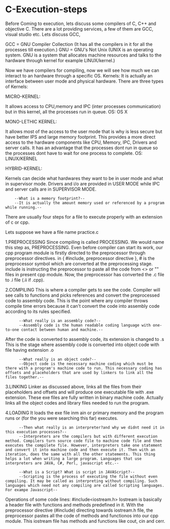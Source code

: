 # C-Execution-steps
Before Coming to execution, lets discuss some compilers of C, C++ and objective C. There are a lot providing services, a few of them are GCC, visual studio etc. Lets discuss GCC,

GCC = GNU Compiler Collection (It has all the compilers in it for all the processes till execution.)
GNU = GNU's Not Unix (UNIX is an operating system. GNU is a system that allocates machine resources and talks to the hardware through kernel for example LINUX/kernel.)

Now we have compilers for compiling, now we will see how much we can interact to an hardware through a specific OS.
Kernels: It is actually an interface between user mode and physical hardware.
There are three types of Kernels:

MICRO-KERNEL:

It allows access to CPU,memory and IPC (inter processes communication) but in this kernel, all the processes run in queue. OS: OS X

MONO-LETHIC KERNEL:

It allows most of the access to the user mode that is why is less secure but have better IPS and large memory footprint. This provides a more direct access to the hardware components like CPU, Memory, IPC, Drivers and server calls. It has an advantage that the processes dont run in queue so the processes dont have to wait for one process to complete. OS: LINUX/KERNEL

HYBRID-KERNEL:

Kernels can decide what hardwares they want to be in user mode and what in supervisor mode. Drivers and i/o are provided in USER MODE while IPC and server calls are in SUPERVISOR MODE.

        --What is a memory footprint?--
        --It is actually the amount memory used or referenced by a program while running.--

There are usually four steps for a file to execute properly with an extension of c or cpp.

Lets suppose we have a file name practice.c 

1.PREPROCESSING
        Since compiling is called PROCESSING. We would name this step as, PREPROCESSING. Even before compiler can start its work, our cpp program module is firstly directed to the preprocessor through preprocessor directives. in { #include, preprocessor directive }, # is the preprocessor symbol which are converted at the preprocessing stage. include is instructing the preprocessor to paste all the code from <> or "" files in present cpp module. Now, the preprocessor has converted the .c file to .i file (.ii if .cpp).
        
2.COMPILING
        This is where a compiler gets to see the code. Compiler will see calls to functions and picks references and convert the preprocessed code to assembly code. This is the point where any compiler throws compile time errors because it can't convert the code into assembly code according to its rules specified.
          
          --What really is an assembly code?--
          --Assembly code is the human readable coding language with one-to-one contact between human and machine.--
After the code is converted to assembly code, its extension is changed to .s This is the stage where assembly code is converted into object code with file having extension .o
          
          --What really is an object code?--
          --Object code is the necessary machine coding which must be there with a program's machine code to run. This necessary coding has offsets and placeholders that are used by linkers to link all the files together.--

3.LINKING
        Linker as discussed above, links all the files from their placeholders and offsets and will produce one executable file with .exe extension. These exe files are fully written in binary machine code. Actually links all the object codes and library files needed to run the program.

4.LOADING
        It loads the exe file inm ain or primary memory and the program runs or (for the you were searching this far) executes.

          --Then what really is an interpreter?and why we didnt need it in this execution processes?--
          --Interpreters are the compilers but with different execution method. Compilers turn source code file to machine code file and then executes the compilete file. However, interpreters take one statement and convert it into machine code and then execute it. Then with an iteration, does the same with all the other statements. This thing helps a lot when writing a large program. Languages that use interpreters are JAVA, C#, Perl, javascript etc.--
          
          --What is a Script? What is script in JAVAScript?--
          --Scripting is the process of executing the file without even compiling. It may be called as interpreting without compiling. Such languages which need not any compiling are called Scripting languages. For exampe Javascript-- 
          
          

Operations of some code lines:
#include<iostream.h>
        Iostream is basically a header file with functions and methods predefined in it. With the preprocessor directive (#include) directing towards iostream.h file, the preprocessor pastes all the code of methods and functionos into our cpp module. This iostream file has methods and functions like cout, cin and cerr.
        
